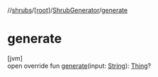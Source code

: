 //[shrubs](../../../index.md)/[[root]](../index.md)/[ShrubGenerator](index.md)/[generate](generate.md)

# generate

[jvm]\
open override fun [generate](generate.md)(input: [String](https://kotlinlang.org/api/latest/jvm/stdlib/kotlin/-string/index.html)): [Thing](https://kggilmer.github.io/repo_a/gfm/api/api/[root]/-thing/index.md)?
